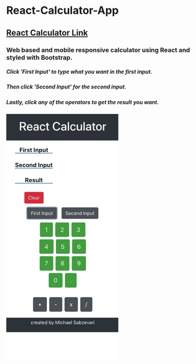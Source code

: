 # React-Calculator-App
## [React Calculator Link](http://react-calculator-by-ms.surge.sh/)

### Web based and mobile responsive calculator using React and styled with Bootstrap.

##### Click 'First Input' to type what you want in the first input.
##### Then click 'Second Input' for the second input.
##### Lastly, click any of the operators to get the result you want.

![](calculator.gif)
